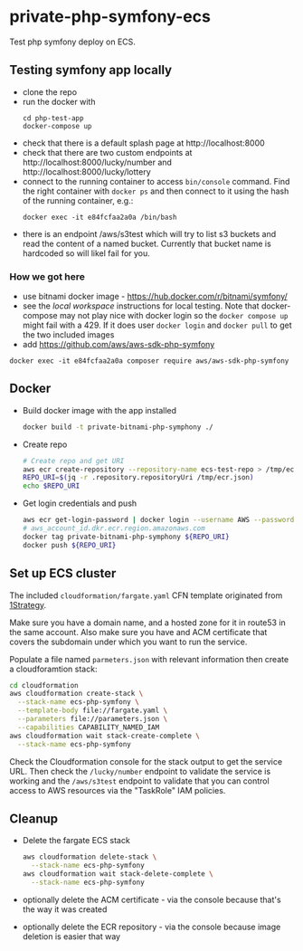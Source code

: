 # private-php-symfony-ecs

Test php symfony deploy on ECS.

## Testing symfony app locally

* clone the repo
* run the docker with 
  ```
  cd php-test-app
  docker-compose up
  ```
* check that there is a default splash page at http://localhost:8000
* check that there are two custom endpoints at http://localhost:8000/lucky/number and http://localhost:8000/lucky/lottery
* connect to the running container to access `bin/console` command. Find the right container with `docker ps` and then connect to it using the hash of the running container, e.g.:
  ```
  docker exec -it e84fcfaa2a0a /bin/bash
  ```
* there is an endpoint /aws/s3test which will try to list s3 buckets and read the content of a named bucket. Currently that bucket name is hardcoded so will likel fail for you.

### How we got here

* use bitnami docker image - https://hub.docker.com/r/bitnami/symfony/
* see the _local workspace_ instructions for local testing. Note that docker-compose may not play nice with docker login so the `docker compose up` might fail with a 429. If it does user `docker login` and `docker pull` to get the two included images
* add https://github.com/aws/aws-sdk-php-symfony
```
docker exec -it e84fcfaa2a0a composer require aws/aws-sdk-php-symfony
```

## Docker

* Build docker image with the app installed

  ```bash
  docker build -t private-bitnami-php-symphony ./
  ```

* Create repo

  ```bash
  # Create repo and get URI
  aws ecr create-repository --repository-name ecs-test-repo > /tmp/ecr.json
  REPO_URI=$(jq -r .repository.repositoryUri /tmp/ecr.json)
  echo $REPO_URI
  ```

* Get login credentials and push

  ```bash
  aws ecr get-login-password | docker login --username AWS --password-stdin ${REPO_URI}
  # aws_account_id.dkr.ecr.region.amazonaws.com
  docker tag private-bitnami-php-symphony ${REPO_URI}
  docker push ${REPO_URI}
  ```

## Set up ECS cluster

The included `cloudformation/fargate.yaml` CFN template originated from [1Strategy](https://github.com/1Strategy/fargate-cloudformation-example/blob/master/fargate.yaml). 

Make sure you have a domain name, and a hosted zone for it in route53 in the same account. Also make sure you have and ACM certificate that covers the subdomain under which you want to run the service.

Populate a file named `parmeters.json` with relevant information then create a cloudforamtion stack:

```bash
cd cloudformation
aws cloudformation create-stack \
  --stack-name ecs-php-symfony \
  --template-body file://fargate.yaml \
  --parameters file://parameters.json \
  --capabilities CAPABILITY_NAMED_IAM
aws cloudformation wait stack-create-complete \
  --stack-name ecs-php-symfony
```

Check the Cloudformation console for the stack output to get the service URL. Then check the `/lucky/number` endpoint to validate the service is working and the `/aws/s3test` endpoint to validate that you can control access to AWS resources via the "TaskRole" IAM policies.

## Cleanup

* Delete the fargate ECS stack
  ```bash
  aws cloudformation delete-stack \
    --stack-name ecs-php-symfony
  aws cloudformation wait stack-delete-complete \
    --stack-name ecs-php-symfony
  ```

* optionally delete the ACM certificate - via the console because that's the way it was created
* optionally delete the ECR repository - via the console because image deletion is easier that way

